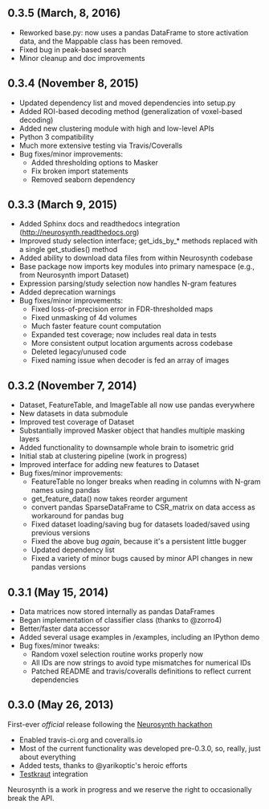 ## 0.3.5 (March, 8, 2016)
- Reworked base.py: now uses a pandas DataFrame to store activation data, and the Mappable class has been removed.
- Fixed bug in peak-based search
- Minor cleanup and doc improvements

## 0.3.4 (November 8, 2015)
- Updated dependency list and moved dependencies into setup.py
- Added ROI-based decoding method (generalization of voxel-based decoding)
- Added new clustering module with high and low-level APIs
- Python 3 compatibility
- Much more extensive testing via Travis/Coveralls
- Bug fixes/minor improvements:
	- Added thresholding options to Masker
	- Fix broken import statements
	- Removed seaborn dependency

## 0.3.3 (March 9, 2015)
- Added Sphinx docs and readthedocs integration (http://neurosynth.readthedocs.org)
- Improved study selection interface; get_ids_by_*  methods replaced with a single get_studies() method
- Added ability to download data files from within Neurosynth codebase
- Base package now imports key modules into primary namespace (e.g., from Neurosynth import Dataset)
- Expression parsing/study selection now handles N-gram features
- Added deprecation warnings
- Bug fixes/minor improvements:
	- Fixed loss-of-precision error in FDR-thresholded maps
	- Fixed unmasking of 4d volumes
	- Much faster feature count computation
	- Expanded test coverage; now includes real data in tests
	- More consistent output location arguments across codebase
	- Deleted legacy/unused code
	- Fixed naming issue when decoder is fed an array of images

## 0.3.2 (November 7, 2014)
- Dataset, FeatureTable, and ImageTable all now use pandas everywhere
- New datasets in data submodule
- Improved test coverage of Dataset
- Substantially improved Masker object that handles multiple masking layers
- Added functionality to downsample whole brain to isometric grid
- Initial stab at clustering pipeline (work in progress)
- Improved interface for adding new features to Dataset
- Bug fixes/minor improvements:
	- FeatureTable no longer breaks when reading in columns with N-gram names using pandas
	- get_feature_data() now takes reorder argument
	- convert pandas SparseDataFrame to CSR_matrix on data access as workaround for pandas bug
	- Fixed dataset loading/saving bug for datasets loaded/saved using previous versions
	- Fixed the above bug *again*, because it's a persistent little bugger
	- Updated dependency list
	- Fixed a variety of minor bugs caused by minor API changes in new pandas versions

## 0.3.1 (May 15, 2014)
- Data matrices now stored internally as pandas DataFrames
- Began implementation of classifier class (thanks to @zorro4)
- Better/faster data accessor
- Added several usage examples in /examples, including an IPython demo
- Bug fixes/minor tweaks:
	- Random voxel selection routine works properly now
	- All IDs are now strings to avoid type mismatches for numerical IDs
	- Patched README and travis/coveralls definitions to reflect current dependencies

## 0.3.0 (May 26, 2013)

First-ever *official* release following the [Neurosynth hackathon](http://hackathon.neurosynth.org)

- Enabled travis-ci.org and coveralls.io
- Most of the current functionality was developed pre-0.3.0, so, really, just about everything
- Added tests, thanks to @yarikoptic's heroic efforts
- [Testkraut](https://github.com/neurodebian/testkraut) integration

Neurosynth is a work in progress and we reserve the right to occasionally break the API.
